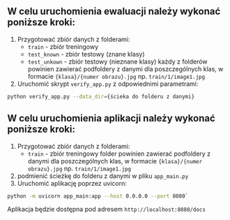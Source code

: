 ## W celu uruchomienia ewaluacji należy wykonać poniższe kroki:

1. Przygotować zbiór danych z folderami:
   - `train` - zbiór treningowy
   - `test_known` - zbiór testowy (znane klasy)
   - `test_unkown` - zbiór testowy (nieznane klasy)
     każdy z folderów powinien zawierać podfoldery z danymi dla poszczególnych klas, w formacie
     `{klasa}/{numer obrazu}.jpg` np. `train/1/image1.jpg`
2. Uruchomić skrypt `verify_app.py` z odpowiednimi parametrami:

```bash
python verify_app.py --data_dir={ścieka do folderu z danymi}
```

## W celu uruchomienia aplikacji należy wykonać poniższe kroki:

1. Przygotować zbiór danych z folderami:
   - `train` - zbiór treningowy
     folder powinien zawierać podfoldery z danymi dla poszczególnych klas, w formacie
     `{klasa}/{numer obrazu}.jpg` np. `train/1/image1.jpg`
2. podmienić ścieżkę do folderu z danymi w pliku `app_main.py`
3. Uruchomić aplikację poprzez uvicorn:

```bash
python -m uvicorn app_main:app --host 0.0.0.0 --port 8080`
```

Aplikacja będzie dostępna pod adresem `http://localhost:8080/docs`
